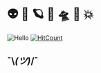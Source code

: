 # 👽  💫 🪐 👾  🛸 💯 💥
![Hello](https://core.goatcounter.com/count?p=/test-img)
[![HitCount](http://hits.dwyl.com/fluential/fluential.svg)](http://hits.dwyl.com/fluential/fluential)
##  ¯\\_(ツ)_/¯
<!--
**fluential/fluential** is a ✨ _special_ ✨ repository because its `README.md` (this file) appears on your GitHub profile.

Here are some ideas to get you started:

- 🔭 I’m currently working on ...
- 🌱 I’m currently learning ...
- 👯 I’m looking to collaborate on ...
- 🤔 I’m looking for help with ...
- 💬 Ask me about ...
- 📫 How to reach me: ...
- 😄 Pronouns: ...
- ⚡ Fun fact: ...
-->

